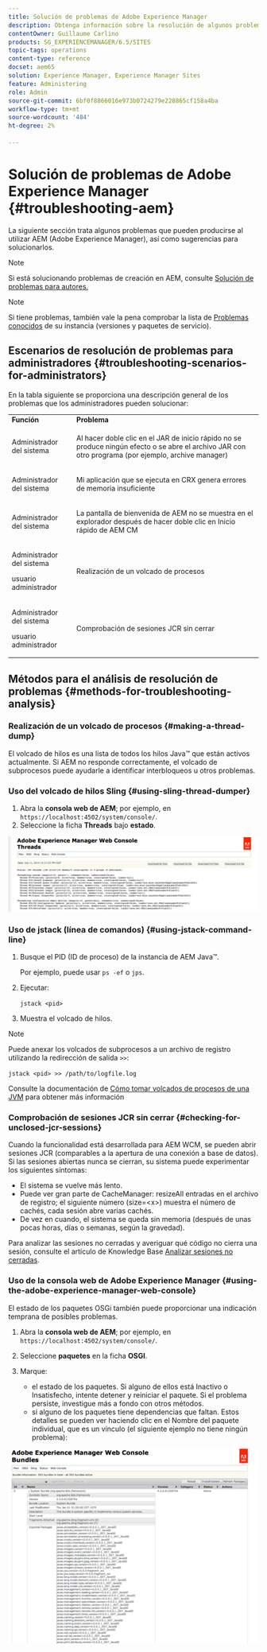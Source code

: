 ```yaml
---
title: Solución de problemas de Adobe Experience Manager
description: Obtenga información sobre la resolución de algunos problemas que pueden surgir con Adobe Experience Manager.
contentOwner: Guillaume Carlino
products: SG_EXPERIENCEMANAGER/6.5/SITES
topic-tags: operations
content-type: reference
docset: aem65
solution: Experience Manager, Experience Manager Sites
feature: Administering
role: Admin
source-git-commit: 6bf0f8866016e973b0724279e228865cf158a4ba
workflow-type: tm+mt
source-wordcount: '484'
ht-degree: 2%

---
```


# Solución de problemas de Adobe Experience Manager {#troubleshooting-aem}

La siguiente sección trata algunos problemas que pueden producirse al utilizar AEM (Adobe Experience Manager), así como sugerencias para solucionarlos.

>[!NOTE]
>
>Si está solucionando problemas de creación en AEM, consulte [Solución de problemas para autores.](/help/sites-authoring/troubleshooting.md)

>[!NOTE]
>
>Si tiene problemas, también vale la pena comprobar la lista de [Problemas conocidos](/help/release-notes/release-notes.md) de su instancia (versiones y paquetes de servicio).

## Escenarios de resolución de problemas para administradores {#troubleshooting-scenarios-for-administrators}

En la tabla siguiente se proporciona una descripción general de los problemas que los administradores pueden solucionar:

<table>
 <tbody>
  <tr>
   <td><strong>Función</strong></td>
   <td><strong>Problema </strong></td>
  </tr>
  <tr>
   <td>Administrador del sistema</td>
   <td><p>Al hacer doble clic en el JAR de inicio rápido no se produce ningún efecto o se abre el archivo JAR con otro programa (por ejemplo, archive manager)</p> </td>
  </tr>
  <tr>
   <td><p>Administrador del sistema</p> </td>
   <td><p>Mi aplicación que se ejecuta en CRX genera errores de memoria insuficiente</p> </td>
  </tr>
  <tr>
   <td><p>Administrador del sistema</p> </td>
   <td><p>La pantalla de bienvenida de AEM no se muestra en el explorador después de hacer doble clic en Inicio rápido de AEM CM</p> </td>
  </tr>
  <tr>
   <td><p>Administrador del sistema</p> <p>usuario administrador</p> </td>
   <td><p>Realización de un volcado de procesos</p> </td>
  </tr>
  <tr>
   <td><p>Administrador del sistema</p> <p>usuario administrador</p> </td>
   <td><p>Comprobación de sesiones JCR sin cerrar</p> </td>
  </tr>
 </tbody>
</table>


## Métodos para el análisis de resolución de problemas {#methods-for-troubleshooting-analysis}

### Realización de un volcado de procesos {#making-a-thread-dump}

El volcado de hilos es una lista de todos los hilos Java™ que están activos actualmente. Si AEM no responde correctamente, el volcado de subprocesos puede ayudarle a identificar interbloqueos u otros problemas.

### Uso del volcado de hilos Sling {#using-sling-thread-dumper}

1. Abra la **consola web de AEM**; por ejemplo, en `https://localhost:4502/system/console/`.
1. Seleccione la ficha **Threads** bajo **estado**.

![screen_shot_2012-02-13at43925pm](assets/screen_shot_2012-02-13at43925pm.png)

### Uso de jstack (línea de comandos) {#using-jstack-command-line}

1. Busque el PID (ID de proceso) de la instancia de AEM Java™.

   Por ejemplo, puede usar `ps -ef` o `jps`.

1. Ejecutar:

   `jstack <pid>`

1. Muestra el volcado de hilos.

>[!NOTE]
>
>Puede anexar los volcados de subprocesos a un archivo de registro utilizando la redirección de salida `>>`:
>
>`jstack <pid> >> /path/to/logfile.log`

Consulte la documentación de [Cómo tomar volcados de procesos de una JVM](https://experienceleague.adobe.com/docs/experience-cloud-kcs/kbarticles/KA-17452.html?lang=es) para obtener más información

### Comprobación de sesiones JCR sin cerrar {#checking-for-unclosed-jcr-sessions}

Cuando la funcionalidad está desarrollada para AEM WCM, se pueden abrir sesiones JCR (comparables a la apertura de una conexión a base de datos). Si las sesiones abiertas nunca se cierran, su sistema puede experimentar los siguientes síntomas:

* El sistema se vuelve más lento.
* Puede ver gran parte de CacheManager: resizeAll entradas en el archivo de registro; el siguiente número (size=&lt;x>) muestra el número de cachés, cada sesión abre varias cachés.
* De vez en cuando, el sistema se queda sin memoria (después de unas pocas horas, días o semanas, según la gravedad).

Para analizar las sesiones no cerradas y averiguar qué código no cierra una sesión, consulte el artículo de Knowledge Base [Analizar sesiones no cerradas](https://helpx.adobe.com/experience-manager/kb/AnalyzeUnclosedSessions.html).

### Uso de la consola web de Adobe Experience Manager {#using-the-adobe-experience-manager-web-console}

El estado de los paquetes OSGi también puede proporcionar una indicación temprana de posibles problemas.

1. Abra la **consola web de AEM**; por ejemplo, en `https://localhost:4502/system/console/`.
1. Seleccione **paquetes** en la ficha **OSGI**.
1. Marque:

   * el estado de los paquetes. Si alguno de ellos está Inactivo o Insatisfecho, intente detener y reiniciar el paquete. Si el problema persiste, investigue más a fondo con otros métodos.
   * si alguno de los paquetes tiene dependencias que faltan. Estos detalles se pueden ver haciendo clic en el Nombre del paquete individual, que es un vínculo (el siguiente ejemplo no tiene ningún problema):

![screen_shot_2012-02-13at44706pm](assets/screen_shot_2012-02-13at44706pm.png)
